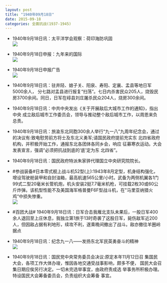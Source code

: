 ```yaml
---
layout: post
title: "1940年09月18日"
date: 2015-09-18
categories: 全面抗战(1937-1945)
---
```


<meta name="referrer" content="no-referrer" />

- 1940年9月18日讯：太平洋学会观察：荷印海防巩固 <br/><img src="https://ww2.sinaimg.cn/large/aca367d8jw1ew70iea0puj20oy0dwwnt.jpg" />

- 1940年9月18日申报：九年来的国际 <br/><img src="https://ww3.sinaimg.cn/large/aca367d8jw1ew6yrwmcsnj20pn0xjqm9.jpg" />

- 1940年9月18日申报广告 <br/><img src="https://ww3.sinaimg.cn/large/aca367d8jw1ew6x1o1y4ej20p90h5q8q.jpg" />

- 1940年9月18日讯：驻井陉、娘子关、阳泉、寿阳、定襄、盂县等地日军5000余人， 分七路对盂县进行报复“扫荡”。七日内杀害民众205人，烧毁民房3700余间。同日，日军在崞县刘庄屠杀民众204人，烧房300余间。  

- 1940年9月18日讯：中共中央发出《关于开展敌后大城市工作的通知》，指出中央 成立敌后城市工作委员会，领导与推动整个敌后城市工作，以周恩来负 总责。 

- 1940年9月18日讯：旅渝东北同胞300余人举行“九一八”九周年纪念会，通过 的决议有:致电慰劳前方将士及东北义勇军;请国民政府提前充实东 北四省政府机构，并积极开始工作，通报东北各团体各同乡会，响应 征募寒衣运动。大会发表宣言，强调“必须把抗战到底的‘底’定为东 北四省”。 

- 1940年9月18日讯：国民政府特派朱家骅代理国立中央研究院院长。 

- #参战装备#日本零式舰上战斗机52型(上):1943年8月定型，机身结构强化，增设驾驶舱装甲和自封油箱，最高航速565公里/小时。武备为两侧机翼各1门99式二型20毫米长管机炮，机头安装2挺7.7毫米机枪，可挂载2枚30或60公斤炸弹。该机型性能不及美国海军格普曼F6F型战斗机，在"马里亚纳猎火鸡“中损失惨重。 <br/><img src="https://ww1.sinaimg.cn/large/aca367d8jw1ew6diezjqtj20m80px7a0.jpg" />

- #百团大战# 1940年9月18日讯：日军合击我雁北支队未果后，一股日军400余人退回至上庄休息，我独立第1旅于13时奇袭了这股日军，毙伤敌军近200人，但因敌占据有利地形，续攻不利，遂乘晚间撤出了战斗。敌亦撤往羊圈岭据点 

- 1940年9月18日讯：纪念九一八——发扬东北军民英勇奋斗的精神 <br/><img src="https://ww2.sinaimg.cn/large/aca367d8jw1ew68rfseaxj211i0hpgsx.jpg" />

- 1940年9月18日讯：国民党中央常务委员会决议:原定本年11月12日召 集国民大会，各项工作大体办竣，惟因各地交通受战事影响，颇多不便， 国民大会召集日期应俟另行决定。一切未完选举事宜，由政府责成选 举事务所积极办理。特设国民大会筹备委员会，负责组织大会筹备 事宜。 

